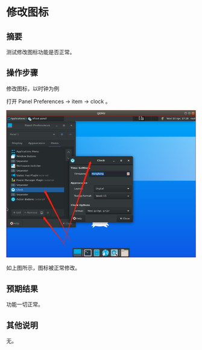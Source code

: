 # 修改图标

## 摘要

测试修改图标功能是否正常。

## 操作步骤

修改图标，以时钟为例

打开 Panel Preferences -> item -> clock 。

![修改图标-1](./img/修改图标-1.png)

如上图所示，图标被正常修改。

## 预期结果

功能一切正常。

## 其他说明

无。

